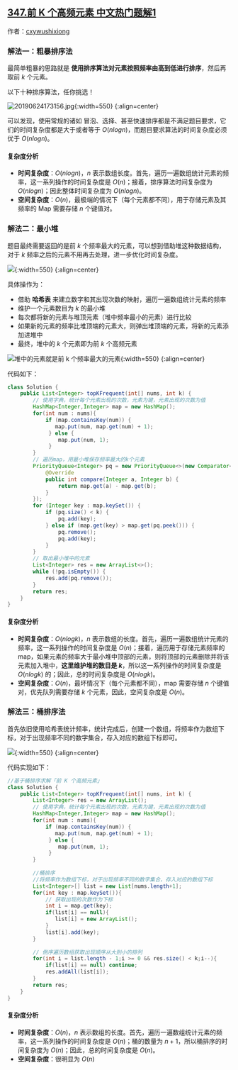 ## [347.前 K 个高频元素 中文热门题解1](https://leetcode.cn/problems/top-k-frequent-elements/solutions/100000/leetcode-di-347-hao-wen-ti-qian-k-ge-gao-pin-yuan-)

作者：[cxywushixiong](https://leetcode.cn/u/cxywushixiong)

### 解法一：粗暴排序法

最简单粗暴的思路就是 **使用排序算法对元素按照频率由高到低进行排序**，然后再取前 $k$ 个元素。

以下十种排序算法，任你挑选！

![20190624173156.jpg](https://pic.leetcode-cn.com/cde64bf682850738153e6c76dd3f6fb32201ce3c73c23415451da1eead9eb7cb-20190624173156.jpg){:width=550}
{:align=center}


可以发现，使用常规的诸如 冒泡、选择、甚至快速排序都是不满足题目要求，它们的时间复杂度都是大于或者等于 $O(n log⁡n)$，而题目要求算法的时间复杂度必须优于 $O(n log n)$。

#### 复杂度分析

- **时间复杂度**：$O(nlogn)$，$n$ 表示数组长度。首先，遍历一遍数组统计元素的频率，这一系列操作的时间复杂度是 $O(n)$；接着，排序算法时间复杂度为 $O(nlogn)$；因此整体时间复杂度为 $O(nlogn)$。
- **空间复杂度**：$O(n)$，最极端的情况下（每个元素都不同），用于存储元素及其频率的 Map 需要存储 $n$ 个键值对。

### 解法二：最小堆

题目最终需要返回的是前 $k$ 个频率最大的元素，可以想到借助堆这种数据结构，对于 $k$ 频率之后的元素不用再去处理，进一步优化时间复杂度。

![](https://pic.leetcode-cn.com/2b27b1db106a53abe239c5be8e49a800522ab2f6637940cb556bcfe1232ff333-file_1561712388055){:width=550}
{:align=center}

具体操作为：

- 借助 **哈希表** 来建立数字和其出现次数的映射，遍历一遍数组统计元素的频率
- 维护一个元素数目为 $k$ 的最小堆
- 每次都将新的元素与堆顶元素（堆中频率最小的元素）进行比较
- 如果新的元素的频率比堆顶端的元素大，则弹出堆顶端的元素，将新的元素添加进堆中
- 最终，堆中的 $k$ 个元素即为前 $k$ 个高频元素



![堆中的元素就是前 k 个频率最大的元素](https://pic.leetcode-cn.com/b548a3796066fa7072baa2b1e06e0d54641a7913d87c88c61d73b6b9ad0e90db-file_1561712388100){:width=550}
{:align=center}

代码如下：

```java [-Java]
class Solution {
    public List<Integer> topKFrequent(int[] nums, int k) {
        // 使用字典，统计每个元素出现的次数，元素为键，元素出现的次数为值
        HashMap<Integer,Integer> map = new HashMap();
        for(int num : nums){
            if (map.containsKey(num)) {
               map.put(num, map.get(num) + 1);
             } else {
                map.put(num, 1);
             }
        }
        // 遍历map，用最小堆保存频率最大的k个元素
        PriorityQueue<Integer> pq = new PriorityQueue<>(new Comparator<Integer>() {
            @Override
            public int compare(Integer a, Integer b) {
                return map.get(a) - map.get(b);
            }
        });
        for (Integer key : map.keySet()) {
            if (pq.size() < k) {
                pq.add(key);
            } else if (map.get(key) > map.get(pq.peek())) {
                pq.remove();
                pq.add(key);
            }
        }
        // 取出最小堆中的元素
        List<Integer> res = new ArrayList<>();
        while (!pq.isEmpty()) {
            res.add(pq.remove());
        }
        return res;
    }
}

```

#### 复杂度分析

- **时间复杂度**：$O(nlogk)$，$n$ 表示数组的长度。首先，遍历一遍数组统计元素的频率，这一系列操作的时间复杂度是 $O(n)$；接着，遍历用于存储元素频率的 map，如果元素的频率大于最小堆中顶部的元素，则将顶部的元素删除并将该元素加入堆中，**这里维护堆的数目是 $k$**，所以这一系列操作的时间复杂度是 $O(nlogk)$ 的；因此，总的时间复杂度是 $O(nlog⁡k)$。
- **空间复杂度**：$O(n)$，最坏情况下（每个元素都不同），map 需要存储 $n$ 个键值对，优先队列需要存储 $k$ 个元素，因此，空间复杂度是 $O(n)$。



### 解法三：桶排序法

首先依旧使用哈希表统计频率，统计完成后，创建一个数组，将频率作为数组下标，对于出现频率不同的数字集合，存入对应的数组下标即可。

![](https://pic.leetcode-cn.com/ad27531bbe762c0cf408a1e80f6468800d3e4ee2d6318963276b9ed923dd2c54-file_1561712388097){:width=550}
{:align=center}

代码实现如下：

```java [-Java]
//基于桶排序求解「前 K 个高频元素」
class Solution {
    public List<Integer> topKFrequent(int[] nums, int k) {
        List<Integer> res = new ArrayList();
        // 使用字典，统计每个元素出现的次数，元素为键，元素出现的次数为值
        HashMap<Integer,Integer> map = new HashMap();
        for(int num : nums){
            if (map.containsKey(num)) {
               map.put(num, map.get(num) + 1);
             } else {
                map.put(num, 1);
             }
        }
        
        //桶排序
        //将频率作为数组下标，对于出现频率不同的数字集合，存入对应的数组下标
        List<Integer>[] list = new List[nums.length+1];
        for(int key : map.keySet()){
            // 获取出现的次数作为下标
            int i = map.get(key);
            if(list[i] == null){
               list[i] = new ArrayList();
            } 
            list[i].add(key);
        }
        
        // 倒序遍历数组获取出现顺序从大到小的排列
        for(int i = list.length - 1;i >= 0 && res.size() < k;i--){
            if(list[i] == null) continue;
            res.addAll(list[i]);
        }
        return res;
    }
}
```

#### 复杂度分析

- **时间复杂度**：$O(n)$，$n$ 表示数组的长度。首先，遍历一遍数组统计元素的频率，这一系列操作的时间复杂度是 $O(n)$；桶的数量为 $n + 1$，所以桶排序的时间复杂度为 $O(n)$；因此，总的时间复杂度是 $O(n)$。 
- **空间复杂度**：很明显为 $O(n)$

